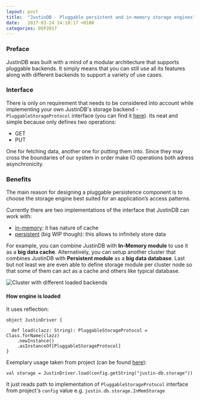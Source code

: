 ```yaml
---
layout: post
title:  "JustinDB - Pluggable persistent and in-memory storage engines"
date:   2017-03-24 14:10:17 +0100
categories: DSP2017
---
```


### Preface
JustinDB was built with a mind of a modular architecture that supports pluggable backends. It simply means that you can still use all its features along with different backends to support a variety of use cases.

### Interface
There is only on requirement that needs to be considered into account while implementing your own JustinDB's storage backend - `PluggableStorageProtocol` interface (you can find it [here][pluggablestorage-protocol]). Its neat and simple because only defines two operations:
- GET
- PUT

One for fetching data, another one for putting them into. Since they may cross the boundaries of our system in order make IO operations both adress asynchronicity.

### Benefits
The main reason for designing a pluggable persistence component is to choose the storage engine best suited for an application’s access patterns.

Currently there are two implementations of the interface that JustinDB can work with:
- [in-memory][in-memory-storage]: it has nature of cache
- [persistent][persistent-storage] (big WIP though): this allows to infinitely store data

For example, you can combine JustinDB with **In-Memory module** to use it as a **big data cache**.
Alternatively, you can setup another cluster that combines JustinDB with **Persistent module** as a **big data database**.
Last but not least we are even able to define storage module per cluster node so that some of them can act as a cache and others like typical database.

![][justin-cache-persistent-image]

#### How engine is loaded

It uses reflection:
```
object JustinDriver {

  def load(clazz: String): PluggableStorageProtocol = Class.forName(clazz)
    .newInstance()
    .asInstanceOf[PluggableStorageProtocol]
}
```

Exemplary usage taken from project (can be found [here][justindb-driver-usage]):
```
val storage = JustinDriver.load(config.getString("justin-db.storage"))
```
It just reads path to implementation of `PluggableStorageProtocol` interface from project's `config` value e.g. `justin.db.storage.InMemStorage`


[pluggablestorage-protocol]: https://github.com/justin-db/JustinDB/blob/master/justin-core/src/main/scala/justin/db/storage/PluggableStorageProtocol.scala
[in-memory-storage]: https://github.com/justin-db/JustinDB/tree/master/justin-storage-in-mem
[persistent-storage]: https://github.com/justin-db/JustinDB/tree/master/justin-storage-persistent
[justindb-driver-usage]: https://github.com/justin-db/JustinDB/blob/master/justin-http-api/src/main/scala/justin/http_api/Main.scala#L35
[justin-cache-persistent-image]: ../../../../../justin-cache-persistent.png "Cluster with different loaded backends"
